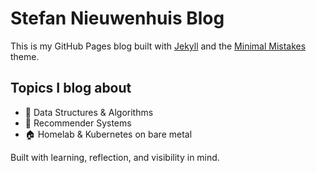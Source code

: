 # Stefan Nieuwenhuis Blog

This is my GitHub Pages blog built with [Jekyll](https://jekyllrb.com/) and the [Minimal Mistakes](https://mmistakes.github.io/minimal-mistakes/) theme.

## Topics I blog about

- 🧠 Data Structures & Algorithms
- 🤖 Recommender Systems
- 🏠 Homelab & Kubernetes on bare metal

Built with learning, reflection, and visibility in mind.
